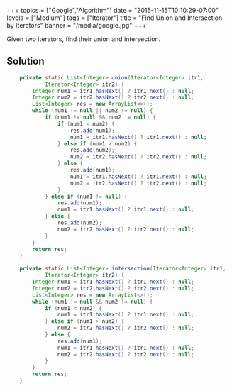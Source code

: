 +++
topics = ["Google","Algorithm"]
date = "2015-11-15T10:10:29-07:00"
levels = ["Medium"]
tags = ["Iterator"]
title = "Find Union and Intersection by Iterators"
banner = "/media/google.jpg"
+++

Given two iterators, find their union and intersection.
<!--more-->

## Solution
```java
	private static List<Integer> union(Iterator<Integer> itr1,
			Iterator<Integer> itr2) {
		Integer num1 = itr1.hasNext() ? itr1.next() : null;
		Integer num2 = itr2.hasNext() ? itr2.next() : null;
		List<Integer> res = new ArrayList<>();
		while (num1 != null || num2 != null) {
			if (num1 != null && num2 != null) {
				if (num1 < num2) {
					res.add(num1);
					num1 = itr1.hasNext() ? itr1.next() : null;
				} else if (num1 > num2) {
					res.add(num2);
					num2 = itr2.hasNext() ? itr2.next() : null;
				} else {
					res.add(num1);
					num1 = itr1.hasNext() ? itr1.next() : null;
					num2 = itr2.hasNext() ? itr2.next() : null;
				}
			} else if (num1 != null) {
				res.add(num1);
				num1 = itr1.hasNext() ? itr1.next() : null;
			} else {
				res.add(num2);
				num2 = itr2.hasNext() ? itr2.next() : null;
			}
		}
		return res;
	}

	private static List<Integer> intersection(Iterator<Integer> itr1,
			Iterator<Integer> itr2) {
		Integer num1 = itr1.hasNext() ? itr1.next() : null;
		Integer num2 = itr2.hasNext() ? itr2.next() : null;
		List<Integer> res = new ArrayList<>();
		while (num1 != null && num2 != null) {
			if (num1 < num2) {
				num1 = itr1.hasNext() ? itr1.next() : null;
			} else if (num1 > num2) {
				num2 = itr2.hasNext() ? itr2.next() : null;
			} else {
				res.add(num1);
				num1 = itr1.hasNext() ? itr1.next() : null;
				num2 = itr2.hasNext() ? itr2.next() : null;
			}
		}
		return res;
	}
```